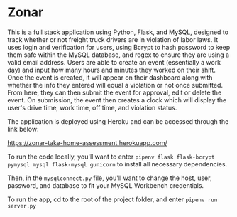# Zonar

This is a full stack application using Python, Flask, and MySQL, designed to track whether or not freight truck drivers are in violation of labor laws. It uses login and verification for users, using Bcrypt to hash password to keep them safe within the MySQL database, and regex to ensure they are using a valid email address. Users are able to create an event (essentially a work day) and input how many hours and minutes they worked on their shift. Once the event is created, it will appear on their dashboard along with whether the info they entered will equal a violation or not once submitted. From here, they can then submit the event for approval, edit or delete the event. On submission, the event then creates a clock which will display the user's drive time, work time, off time, and violation status.

The application is deployed using Heroku and can be accessed through the link below:

https://zonar-take-home-assessment.herokuapp.com/

To run the code locally, you'll want to enter `pipenv flask flask-bcrypt pymysql mysql flask-mysql gunicorn` to install all necessary dependencies.

Then, in the `mysqlconnect.py` file, you'll want to change the host, user, password, and database to fit your MySQL Workbench credentials.

To run the app, cd to the root of the project folder, and enter `pipenv run server.py`
